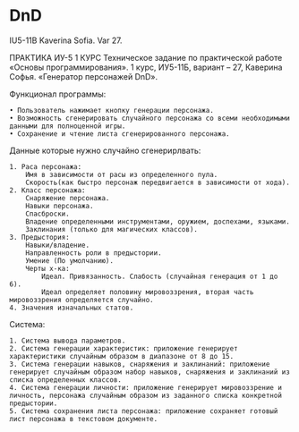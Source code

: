 # DnD
IU5-11B Kaverina Sofia. Var 27.

ПРАКТИКА ИУ-5 1 КУРС
Техническое задание по практической работе «Основы программирования».
1 курс, ИУ5-11Б, вариант – 27, Каверина Софья.
«Генератор персонажей DnD». 

Функционал программы:

    • Пользователь нажимает кнопку генерации персонажа.
    • Возможность сгенерировать случайного персонажа со всеми необходимыми данными для полноценной игры.
    • Сохранение и чтение листа сгенерированного персонажа.

Данные которые нужно случайно сгенерирлвать:

    1. Раса персонажа:
        Имя в зависимости от расы из определенного пула.
        Скорость(как быстро персонаж передвигается в зависимости от хода).
    2. Класс персонажа:
        Снаряжение персонажа.
        Навыки персонажа.
        Спасброски.
        Владение определенными инструментами, оружием, доспехами, языками.
        Заклинания (только для магических классов).
    3. Предыстория:
        Навыки/владение.
        Направленность роли в предыстории.
        Умение (По умолчанию).
        Черты х-ка:
            Идеал. Привязанность. Слабость (случайная генерация от 1 до 6).
            Идеал определяет половину мировоззрения, вторая часть мировоззрения определяется случайно.
    4. Значения изначальных статов.

Система:

    1. Система вывода параметров.
    2. Система генерации характеристик: приложение генерирует характеристики случайным образом в диапазоне от 8 до 15.
    3. Система генерации навыков, снаряжения и заклинаний: приложение генерирует случайным образом набор навыков, снаряжения и заклинаний из списка определенных классов.
    4. Система генерации личности: приложение генерирует мировоззрение и личность, персонажа случайным образом из заданного списка конкретной предыстории.
    5. Система сохранения листа персонажа: приложение сохраняет готовый лист персонажа в текстовом документе.

